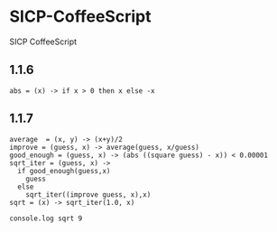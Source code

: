 SICP-CoffeeScript
=================

SICP CoffeeScript

1.1.6
----------

    abs = (x) -> if x > 0 then x else -x

1.1.7
-----------

    average  = (x, y) -> (x+y)/2
    improve = (guess, x) -> average(guess, x/guess)
    good_enough = (guess, x) -> (abs ((square guess) - x)) < 0.00001
    sqrt_iter = (guess, x) ->
      if good_enough(guess,x)
        guess
      else
        sqrt_iter((improve guess, x),x)
    sqrt = (x) -> sqrt_iter(1.0, x)
    
    console.log sqrt 9

